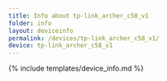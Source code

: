 ```yaml
---
title: Info about tp-link_archer_c58_v1
folder: info
layout: deviceinfo
permalink: /devices/tp-link_archer_c58_v1/
device: tp-link_archer_c58_v1
---
```

{% include templates/device_info.md %}
